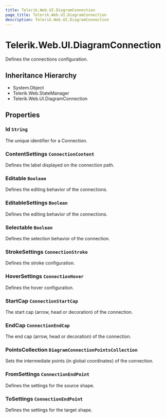 ```yaml
---
title: Telerik.Web.UI.DiagramConnection
page_title: Telerik.Web.UI.DiagramConnection
description: Telerik.Web.UI.DiagramConnection
---
```


# Telerik.Web.UI.DiagramConnection

Defines the connections configuration.

## Inheritance Hierarchy

* System.Object
* Telerik.Web.StateManager
* Telerik.Web.UI.DiagramConnection

## Properties

###  Id `String`

The unique identifier for a Connection.

###  ContentSettings `ConnectionContent`

Defines the label displayed on the connection path.

###  Editable `Boolean`

Defines the editing behavior of the connections.

###  EditableSettings `Boolean`

Defines the editing behavior of the connections.

###  Selectable `Boolean`

Defines the selection behavior of the connection.

###  StrokeSettings `ConnectionStroke`

Defines the stroke configuration.

###  HoverSettings `ConnectionHover`

Defines the hover configuration.

###  StartCap `ConnectionStartCap`

The start cap (arrow, head or decoration) of the connection.

###  EndCap `ConnectionEndCap`

The end cap (arrow, head or decoration) of the connection.

###  PointsCollection `DiagramConnectionPointsCollection`

Sets the intermediate points (in global coordinates) of the connection.

###  FromSettings `ConnectionEndPoint`

Defines the settings for the source shape.

###  ToSettings `ConnectionEndPoint`

Defines the settings for the target shape.

